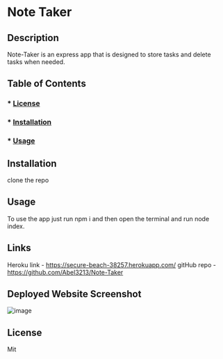 # Note Taker

## Description
Note-Taker is an express app that is designed to store tasks and delete tasks when needed.

## Table of Contents

  ### * [License](#license)
  ### * [Installation](#installation)
  ### * [Usage](#usage)
      

## Installation
clone the repo

## Usage
To use the app just run npm i and then open the terminal and run node index.

## Links
Heroku link - https://secure-beach-38257.herokuapp.com/
gitHub repo - https://github.com/Abel3213/Note-Taker

## Deployed Website Screenshot
![image](https://user-images.githubusercontent.com/98985844/172287976-56cb7b1b-20e9-429d-b899-14bad970c409.png)

## License
Mit
